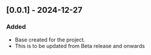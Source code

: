 
## [0.0.1] - 2024-12-27
### Added
- Base created for the project.
- This is to be updated from Beta release and onwards
